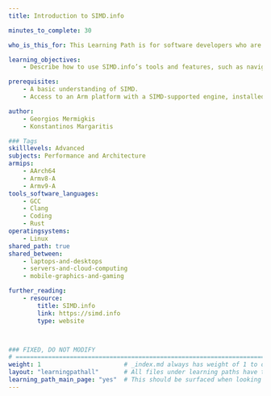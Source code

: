 ```yaml
---
title: Introduction to SIMD.info

minutes_to_complete: 30

who_is_this_for: This Learning Path is for software developers who are interested in porting SIMD code across Arm platforms.

learning_objectives: 
    - Describe how to use SIMD.info’s tools and features, such as navigation, search, and comparison, to simplify the process of finding equivalent SIMD intrinsics between architectures to improve code portability.

prerequisites:
    - A basic understanding of SIMD.
    - Access to an Arm platform with a SIMD-supported engine, installed with recent versions of a C compiler such as Clang or GCC.

author: 
    - Georgios Mermigkis
    - Konstantinos Margaritis

### Tags
skilllevels: Advanced
subjects: Performance and Architecture
armips:
    - AArch64
    - Armv8-A
    - Armv9-A
tools_software_languages:
    - GCC
    - Clang
    - Coding
    - Rust
operatingsystems:
    - Linux
shared_path: true
shared_between:
    - laptops-and-desktops
    - servers-and-cloud-computing
    - mobile-graphics-and-gaming

further_reading:
    - resource:
        title: SIMD.info
        link: https://simd.info
        type: website



### FIXED, DO NOT MODIFY
# ================================================================================
weight: 1                       # _index.md always has weight of 1 to order correctly
layout: "learningpathall"       # All files under learning paths have this same wrapper
learning_path_main_page: "yes"  # This should be surfaced when looking for related content. Only set for _index.md of learning path content.
---
```

